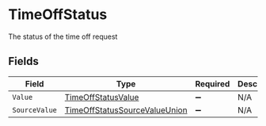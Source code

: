 # TimeOffStatus

The status of the time off request


## Fields

| Field                                                                                     | Type                                                                                      | Required                                                                                  | Description                                                                               |
| ----------------------------------------------------------------------------------------- | ----------------------------------------------------------------------------------------- | ----------------------------------------------------------------------------------------- | ----------------------------------------------------------------------------------------- |
| `Value`                                                                                   | [TimeOffStatusValue](../../Models/Components/TimeOffStatusValue.md)                       | :heavy_minus_sign:                                                                        | N/A                                                                                       |
| `SourceValue`                                                                             | [TimeOffStatusSourceValueUnion](../../Models/Components/TimeOffStatusSourceValueUnion.md) | :heavy_minus_sign:                                                                        | N/A                                                                                       |